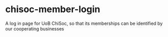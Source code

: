 # chisoc-member-login

A log in page for UoB ChiSoc, so that its memberships can be identified by our cooperating businesses